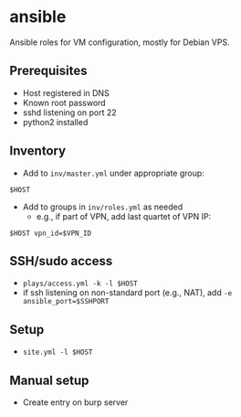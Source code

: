 # ansible
Ansible roles for VM configuration,
mostly for Debian VPS.

## Prerequisites
+ Host registered in DNS
+ Known root password
+ sshd listening on port 22
+ python2 installed

## Inventory
+ Add to `inv/master.yml` under appropriate group:
```
$HOST
```
+ Add to groups in `inv/roles.yml` as needed
  + e.g., if part of VPN, add last quartet of VPN IP:
```
$HOST vpn_id=$VPN_ID
```

## SSH/sudo access
+ `plays/access.yml -k -l $HOST`
+ if ssh listening on non-standard port (e.g., NAT), add `-e ansible_port=$SSHPORT`

## Setup
+ `site.yml -l $HOST`

## Manual setup
+ Create entry on burp server

